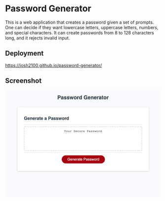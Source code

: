 # Password Generator

This is a web application that creates a password given a set of prompts. One can decide if they want lowercase letters, uppercase letters, numbers, and special characters. It can create passwords from 8 to 128 characters long, and it rejects invalid input.

## Deployment

https://josh2100.github.io/password-generator/

## Screenshot

![Password Generator](./assets/images/screenshot.png)
